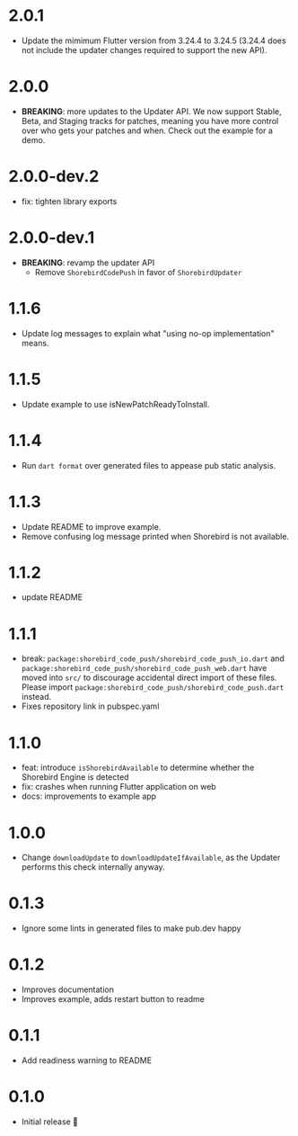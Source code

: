 # 2.0.1

- Update the mimimum Flutter version from 3.24.4 to 3.24.5 (3.24.4 does not
  include the updater changes required to support the new API).

# 2.0.0

- **BREAKING**: more updates to the Updater API. We now support Stable, Beta,
  and Staging tracks for patches, meaning you have more control over who gets
  your patches and when. Check out the example for a demo.

# 2.0.0-dev.2

- fix: tighten library exports

# 2.0.0-dev.1

- **BREAKING**: revamp the updater API
  - Remove `ShorebirdCodePush` in favor of `ShorebirdUpdater`

# 1.1.6

- Update log messages to explain what "using no-op implementation" means.

# 1.1.5

- Update example to use isNewPatchReadyToInstall.

# 1.1.4

- Run `dart format` over generated files to appease pub static analysis.

# 1.1.3

- Update README to improve example.
- Remove confusing log message printed when Shorebird is not available.

# 1.1.2

- update README

# 1.1.1

- break: `package:shorebird_code_push/shorebird_code_push_io.dart` and
  `package:shorebird_code_push/shorebird_code_push_web.dart` have moved into
  `src/` to discourage accidental direct import of these files. Please import
  `package:shorebird_code_push/shorebird_code_push.dart` instead.
- Fixes repository link in pubspec.yaml

# 1.1.0

- feat: introduce `isShorebirdAvailable` to determine whether the Shorebird Engine is detected
- fix: crashes when running Flutter application on web
- docs: improvements to example app

# 1.0.0

- Change `downloadUpdate` to `downloadUpdateIfAvailable`, as the Updater performs
  this check internally anyway.

# 0.1.3

- Ignore some lints in generated files to make pub.dev happy

# 0.1.2

- Improves documentation
- Improves example, adds restart button to readme

# 0.1.1

- Add readiness warning to README

# 0.1.0

- Initial release 🎉
